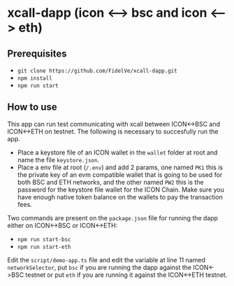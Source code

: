 # xcall-dapp (icon <--> bsc and icon <--> eth)

## Prerequisites

* `git clone https://github.com/FidelVe/xcall-dapp.git`
* `npm install`
* `npm run start`

## How to use

This app can run test communicating with xcall between ICON<->BSC and ICON<->ETH on testnet. The following is necessary to succesfully run the app.

* Place a keystore file of an ICON wallet in the `wallet` folder at root and name the file `keystore.json`.
* Place a env file at root (`/.env`) and add 2 params, one named `PK1` this is the private key of an evm compatible wallet that is going to be used for both BSC and ETH networks, and the other named `PW2` this is the password for the keystore file wallet for the ICON Chain. Make sure you have enough native token balance on the wallets to pay the transaction fees.

Two commands are present on the `package.json` file for running the dapp either on ICON<->BSC or ICON<->ETH:
* `npm run start-bsc`
* `npm run start-eth`

Edit the `script/demo-app.ts` file and edit the variable at line 11 named `networkSelector`, put `bsc` if you are running the dapp against the ICON<->BSC testnet or put `eth` if you are running it against the ICON<->ETH testnet.
